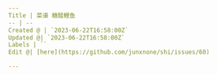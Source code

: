 ```yaml
---
Title | 菜谱 糖醋鲤鱼
-- | --
Created @ | `2023-06-22T16:58:00Z`
Updated @| `2023-06-22T16:58:00Z`
Labels | ``
Edit @| [here](https://github.com/junxnone/shi/issues/60)

---
```


